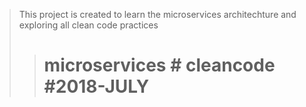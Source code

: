 > This project is created to learn the microservices architechture and exploring all clean code practices
>> # microservices # cleancode #2018-JULY
